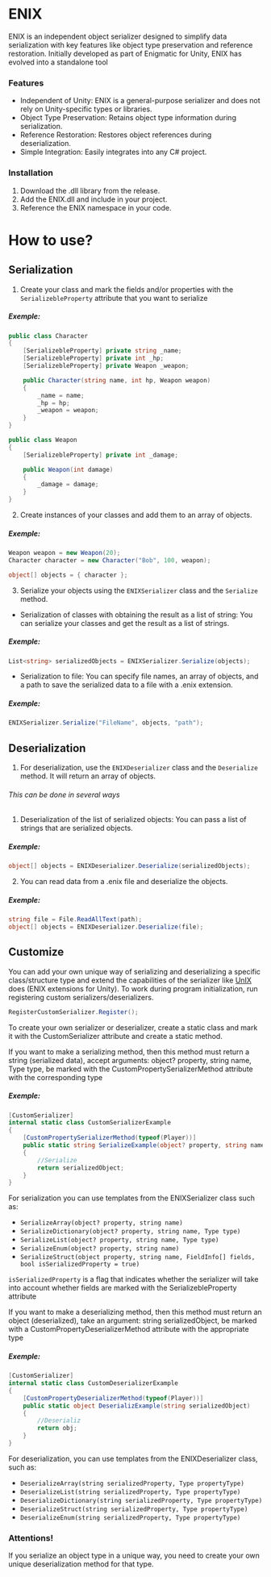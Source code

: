 # ENIX
ENIX is an independent object serializer designed to simplify data serialization with key features like object type preservation and reference restoration. Initially developed as part of Enigmatic for Unity, ENIX has evolved into a standalone tool

### Features
- Independent of Unity: ENIX is a general-purpose serializer and does not rely on Unity-specific types or libraries.
- Object Type Preservation: Retains object type information during serialization.
- Reference Restoration: Restores object references during deserialization.
- Simple Integration: Easily integrates into any C# project.

### Installation
1. Download the .dll library from the release.
2. Add the ENIX.dll and include in your project.
3. Reference the ENIX namespace in your code.

# How to use?
## Serialization
1. Create your class and mark the fields and/or properties with the `SerializebleProperty` attribute that you want to serialize
##### Exemple:
```csharp
public class Character
{
    [SerializebleProperty] private string _name;
    [SerializebleProperty] private int _hp;
    [SerializebleProperty] private Weapon _weapon;

    public Character(string name, int hp, Weapon weapon)
    {
        _name = name;
        _hp = hp;
        _weapon = weapon;
    }
}

public class Weapon
{
    [SerializebleProperty] private int _damage;

    public Weapon(int damage)
    {
        _damage = damage;
    }
}
```
2. Create instances of your classes and add them to an array of objects.
##### Exemple:
```csharp
Weapon weapon = new Weapon(20);
Character character = new Character("Bob", 100, weapon);

object[] objects = { character };
```
3. Serialize your objects using the `ENIXSerializer` class and the `Serialize` method.
- Serialization of classes with obtaining the result as a list of string: You can serialize your classes and get the result as a list of strings.
##### Exemple:
```csharp
List<string> serializedObjects = ENIXSerializer.Serialize(objects);
```
- Serialization to file: You can specify file names, an array of objects, and a path to save the serialized data to a file with a .enix extension.
##### Exemple:
```csharp
ENIXSerializer.Serialize("FileName", objects, "path");
```
## Deserialization
1. For deserialization, use the `ENIXDeserializer` class and the `Deserialize` method. It will return an array of objects.
###### This can be done in several ways
1. Deserialization of the list of serialized objects: You can pass a list of strings that are serialized objects.
##### Exemple:
```csharp
object[] objects = ENIXDeserializer.Deserialize(serializedObjects);
```
2. You can read data from a .enix file and deserialize the objects.
##### Exemple:
```csharp
string file = File.ReadAllText(path);
object[] objects = ENIXDeserializer.Deserialize(file);
```
## Customize
You can add your own unique way of serializing and deserializing a specific class/structure type and extend the capabilities of the serializer like [UnIX](https://github.com/MrGreenwud/UnIX) does (ENIX extensions for Unity). 
To work during program initialization, run registering custom serializers/deserializers.
```csharp
RegisterCustomSerializer.Register();
```
To create your own serializer or deserializer, create a static class and mark it with the CustomSerializer attribute and create a static method. 

If you want to make a serializing method, then this method must return a string (serialized data), accept arguments: object? property, string name, Type type, be marked with the CustomPropertySerializerMethod attribute with the corresponding type
##### Exemple:
```csharp
[CustomSerializer]
internal static class CustomSerializerExample
{
    [CustomPropertySerializerMethod(typeof(Player))]
    public static string SerializeExample(object? property, string name, Type type) 
    {
        //Serialize
        return serializedObject;
    }
}
```
For serialization you can use templates from the ENIXSerializer class such as:
- `SerializeArray(object? property, string name)`
- `SerializeDictionary(object? property, string name, Type type)`
- `SerializeList(object? property, string name, Type type)`
- `SerializeEnum(object? property, string name)`
- `SerializeStruct(object property, string name, FieldInfo[] fields, bool isSerializedProperty = true)`

`isSerializedProperty` is a flag that indicates whether the serializer will take into account whether fields are marked with the SerializebleProperty attribute

If you want to make a deserializing method, then this method must return an object (deserialized), take an argument: string serializedObject, be marked with a CustomPropertyDeserializerMethod attribute with the appropriate type
##### Exemple:
```csharp
[CustomSerializer]
internal static class CustomDeserializerExample
{
    [CustomPropertyDeserializerMethod(typeof(Player))]
    public static object DeserializExample(string serializedObject)
    {
        //Deserializ
        return obj;
    }
}
```

For deserialization, you can use templates from the ENIXDeserializer class, such as:
- `DeserializeArray(string serializedProperty, Type propertyType)`
- `DeserializeList(string serializedProperty, Type propertyType)`
- `DeserializeDictionary(string serializedProperty, Type propertyType)`
- `DeserializeStruct(string serializedProperty, Type propertyType)`
- `DeserializeEnum(string serializedProperty, Type propertyType)`

### Attentions!
If you serialize an object type in a unique way, you need to create your own unique deserialization method for that type.
